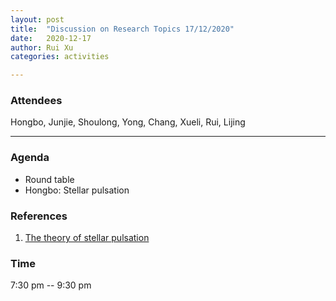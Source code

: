 ```yaml
---
layout: post
title:  "Discussion on Research Topics 17/12/2020"
date:   2020-12-17
author: Rui Xu
categories: activities

---
```



### Attendees

Hongbo, Junjie, Shoulong, Yong, Chang, Xueli, Rui, Lijing

---



### Agenda

- Round table
- Hongbo: Stellar pulsation


### References
1. [The theory of stellar pulsation](https://press.princeton.edu/books/hardcover/9780691629964/theory-of-stellar-pulsation-psa-2-volume-2)







### Time

7:30 pm -- 9:30 pm
